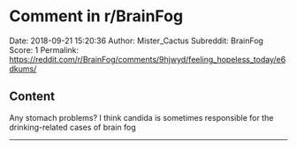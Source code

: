 # Comment in r/BrainFog

Date: 2018-09-21 15:20:36
Author: Mister_Cactus
Subreddit: BrainFog
Score: 1
Permalink: https://reddit.com/r/BrainFog/comments/9hjwyd/feeling_hopeless_today/e6dkums/

## Content

Any stomach problems? I think candida is sometimes responsible for the drinking-related cases of brain fog

---
